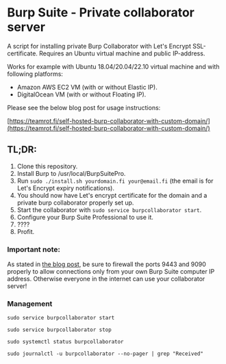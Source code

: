 # Burp Suite - Private collaborator server

A script for installing private Burp Collaborator with Let's Encrypt SSL-certificate. Requires an Ubuntu virtual machine and public IP-address.

Works for example with Ubuntu 18.04/20.04/22.10 virtual machine and with following platforms:
- Amazon AWS EC2 VM (with or without Elastic IP).
- DigitalOcean VM (with or without Floating IP).

Please see the below blog post for usage instructions:

[https://teamrot.fi/self-hosted-burp-collaborator-with-custom-domain/](https://teamrot.fi/self-hosted-burp-collaborator-with-custom-domain/)

## TL;DR:

1. Clone this repository.
2. Install Burp to /usr/local/BurpSuitePro.
3. Run `sudo ./install.sh yourdomain.fi your@email.fi` (the email is for Let's Encrypt expiry notifications).
4. You should now have Let's encrypt certificate for the domain and a private burp collaborator properly set up.
5. Start the collaborator with `sudo service burpcollaborator start`.
6. Configure your Burp Suite Professional to use it.
7. ????
8. Profit.

### Important note:

As stated in [the blog post](https://teamrot.fi/self-hosted-burp-collaborator-with-custom-domain/), be sure to firewall the ports 9443 and 9090 properly to allow connections only from your own Burp Suite computer IP address. Otherwise everyone in the internet can use your collaborator server!

### Management
```
sudo service burpcollaborator start
```
```
sudo service burpcollaborator stop
```
```
sudo systemctl status burpcollaborator
```
```
sudo journalctl -u burpcollaborator --no-pager | grep "Received"
```
